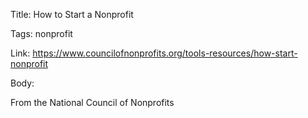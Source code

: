 Title:  How to Start a Nonprofit

Tags:   nonprofit

Link:   https://www.councilofnonprofits.org/tools-resources/how-start-nonprofit

Body:   
 
From the National Council of Nonprofits


